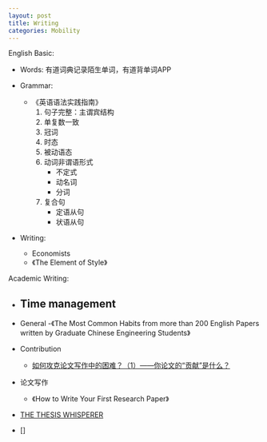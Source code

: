 ```yaml
---
layout: post
title: Writing
categories: Mobility
---
```


English Basic:
- Words: 有道词典记录陌生单词，有道背单词APP
- Grammar:
    - 《英语语法实践指南》
        1. 句子完整：主谓宾结构
        2. 单复数一致
        3. 冠词
        4. 时态
        5. 被动语态
        6. 动词非谓语形式
            * 不定式
            * 动名词
            * 分词
        7. 复合句
            * 定语从句
            * 状语从句

- Writing:
    - Economists
    - 《The Element of Style》

Academic Writing:
- Time management
    - 
- General
    -《The Most Common Habits from more than 200 English Papers written by Graduate Chinese Engineering Students》
- Contribution
    - [如何攻克论文写作中的困难？（1）——你论文的“贡献”是什么？](https://zhuanlan.zhihu.com/p/34670705)


- 论文写作
    - 《How to Write Your First Research Paper》



- [THE THESIS WHISPERER](https://thesiswhisperer.com/)
- []